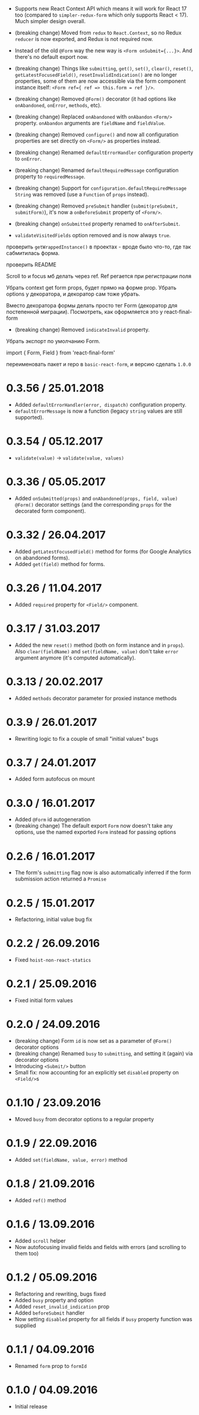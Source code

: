 * Supports new React Context API which means it will work for React 17 too (compared to `simpler-redux-form` which only supports React < 17). Much simpler design overall.

* (breaking change) Moved from `redux` to `React.Context`, so no Redux `reducer` is now exported, and Redux is not required now.

* Instead of the old `@Form` way the new way is `<Form onSubmit={...}>`. And there's no default export now.

* (breaking change) Things like `submitting`, `get()`, `set()`, `clear()`, `reset()`, `getLatestFocusedField()`, `resetInvalidIndication()` are no longer properties, some of them are now accessible via the form component instance itself: `<Form ref={ ref => this.form = ref }/>`.

* (breaking change) Removed `@Form()` decorator (it had options like `onAbandoned`, `onError`, `methods`, etc).

* (breaking change) Replaced `onAbandoned` with `onAbandon` `<Form/>` property. `onAbandon` arguments are `fieldName` and `fieldValue`.

* (breaking change) Removed `configure()` and now all configuration properties are set directly on `<Form/>` as properties instead.

* (breaking change) Renamed `defaultErrorHandler` configuration property to `onError`.

* (breaking change) Renamed `defaultRequiredMessage` configuration property to `requiredMessage`.

* (breaking change) Support for `configuration.defaultRequiredMessage` `String` was removed (use a `Function` of `props` instead).

* (breaking change) Removed `preSubmit` handler (`submit(preSubmit, submitForm)`), it's now a `onBeforeSubmit` property of `<Form/>`.

* (breaking change) `onSubmitted` property renamed to `onAfterSubmit`.

* `validateVisitedFields` option removed and is now always `true`.

проверить `getWrappedInstance()` в проектах - вроде было что-то, где так сабмитилась форма.

проверить README

Scroll to и focus мб делать через ref. Ref регается при регистрации поля

Убрать context get form props, будет прямо на форме prop. Убрать options у декоратора, и декоратор сам тоже убрать.

Вместо декоратора формы делать просто тег Form (декоратор для постепенной миграции).
Посмотреть, как оформляется это у react-final-form

  * (breaking change) Removed `indicateInvalid` property.

Убрать экспорт по умолчанию Form.

import { Form, Field } from 'react-final-form'

<Form
    onSubmit={onSubmit}
    validate={validate}>

переименовать пакет и repo в `basic-react-form`, и версию сделать `1.0.0`

0.3.56 / 25.01.2018
===================

  * Added `defaultErrorHandler(error, dispatch)` configuration property.
  * `defaultErrorMessage` is now a function (legacy `string` values are still supported).

0.3.54 / 05.12.2017
===================

  * `validate(value)` -> `validate(value, values)`

0.3.36 / 05.05.2017
===================

  * Added `onSubmitted(props)` and `onAbandoned(props, field, value)` `@Form()` decorator settings (and the corresponding `props` for the decorated form component).

0.3.32 / 26.04.2017
===================

  * Added `getLatestFocusedField()` method for forms (for Google Analytics on abandoned forms).
  * Added `get(field)` method for forms.

0.3.26 / 11.04.2017
===================

  * Added `required` property for `<Field/>` component.

0.3.17 / 31.03.2017
==================

  * Added the new `reset()` method (both on form instance and in `props`). Also `clear(fieldName)` and `set(fieldName, value)` don't take `error` argument anymore (it's computed automatically).

0.3.13 / 20.02.2017
==================

  * Added `methods` decorator parameter for proxied instance methods

0.3.9 / 26.01.2017
==================

  * Rewriting logic to fix a couple of small "initial values" bugs

0.3.7 / 24.01.2017
==================

  * Added form autofocus on mount

0.3.0 / 16.01.2017
==================

  * Added `@Form` id autogeneration
  * (breaking change) The default export `Form` now doesn't take any options, use the named exported `Form` instead for passing options

0.2.6 / 16.01.2017
==================

  * The form's `submitting` flag now is also automatically inferred if the form submission action returned a `Promise`

0.2.5 / 15.01.2017
==================

  * Refactoring, initial value bug fix

0.2.2 / 26.09.2016
==================

  * Fixed `hoist-non-react-statics`

0.2.1 / 25.09.2016
==================

  * Fixed initial form values

0.2.0 / 24.09.2016
==================

  * (breaking change) Form `id` is now set as a parameter of `@Form()` decorator options
  * (breaking change) Renamed `busy` to `submitting`, and setting it (again) via decorator options
  * Introducing `<Submit/>` button
  * Small fix: now accounting for an explicitly set `disabled` property on `<Field/>`s

0.1.10 / 23.09.2016
==================

  * Moved `busy` from decorator options to a regular property

0.1.9 / 22.09.2016
==================

  * Added `set(fieldName, value, error)` method

0.1.8 / 21.09.2016
==================

  * Added `ref()` method

0.1.6 / 13.09.2016
==================

  * Added `scroll` helper
  * Now autofocusing invalid fields and fields with errors (and scrolling to them too)

0.1.2 / 05.09.2016
==================

  * Refactoring and rewriting, bugs fixed
  * Added `busy` property and option
  * Added `reset_invalid_indication` prop
  * Added `beforeSubmit` handler
  * Now setting `disabled` property for all fields if `busy` property function was supplied

0.1.1 / 04.09.2016
==================

  * Renamed `form` prop to `formId`

0.1.0 / 04.09.2016
==================

  * Initial release